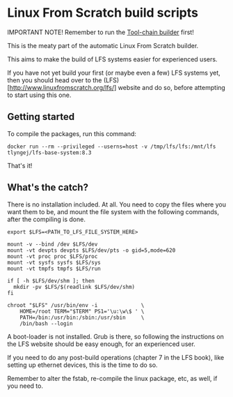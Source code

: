 # Linux From Scratch build scripts

IMPORTANT NOTE!
Remember to run the [Tool-chain builder](https://github.com/TLyngeJ/lfs-toolchain-builder)
first!

This is the meaty part of the automatic Linux From Scratch builder.

This aims to make the build of LFS systems easier for experienced users.

If you have not yet build your first (or maybe even a few) LFS systems yet, then
you should head over to the (LFS)[http://www.linuxfromscratch.org/lfs/] website
and do so, before attempting to start using this one.

## Getting started
To compile the packages, run this command:
```
docker run --rm --privileged --userns=host -v /tmp/lfs/lfs:/mnt/lfs tlyngej/lfs-base-system:8.3
```

That's it!

## What's the catch?
There is no installation included. At all. You need to copy the files where
you want them to be, and mount the file system with the following commands,
after the compiling is done.
```
export $LFS=<PATH_TO_LFS_FILE_SYSTEM_HERE>

mount -v --bind /dev $LFS/dev
mount -vt devpts devpts $LFS/dev/pts -o gid=5,mode=620
mount -vt proc proc $LFS/proc
mount -vt sysfs sysfs $LFS/sys
mount -vt tmpfs tmpfs $LFS/run

if [ -h $LFS/dev/shm ]; then
  mkdir -pv $LFS/$(readlink $LFS/dev/shm)
fi

chroot "$LFS" /usr/bin/env -i              \
    HOME=/root TERM="$TERM" PS1='\u:\w\$ ' \
    PATH=/bin:/usr/bin:/sbin:/usr/sbin     \
    /bin/bash --login
```

A boot-loader is not installed. Grub is there, so following the instructions
on the LFS website should be easy enough, for an experienced user.

If you need to do any post-build operations (chapter 7 in the LFS book), like
setting up ethernet devices, this is the time to do so.

Remember to alter the fstab, re-compile the linux package, etc, as well, if you
need to.
